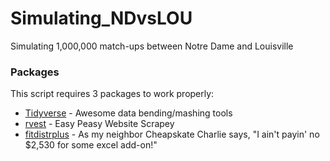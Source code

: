 # Simulating_NDvsLOU
Simulating 1,000,000 match-ups between Notre Dame and Louisville

### Packages

This script requires 3 packages to work properly:

* [Tidyverse](https://www.tidyverse.org/packages/) - Awesome data bending/mashing tools
* [rvest](https://cran.r-project.org/web/packages/rvest/rvest.pdf) - Easy Peasy Website Scrapey
* [fitdistrplus](https://cran.r-project.org/web/packages/fitdistrplus/fitdistrplus.pdf) - As my neighbor Cheapskate Charlie says, "I ain't payin' no $2,530 for some excel add-on!"
